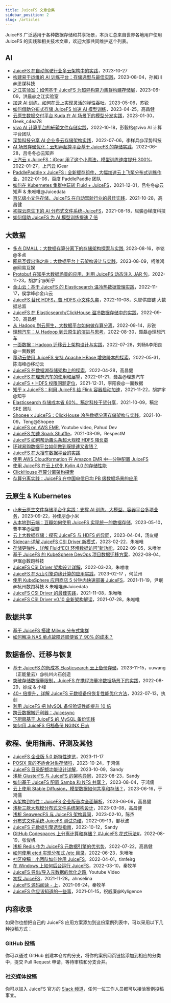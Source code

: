 ```yaml
---
title: JuiceFS 文章合集
sidebar_position: 2
slug: /articles
---
```


JuiceFS 广泛适用于各种数据存储和共享场景，本页汇总来自世界各地用户使用 JuiceFS 的实践和相关技术文章，欢迎大家共同维护这个列表。

## AI

- [JuiceFS 在自动驾驶行业多云架构中的实践](https://juicefs.com/zh-cn/blog/user-stories/data-storage-multi-cloud-autonomous-driving-juicefs)，2023-10-27
- [构建易于运维的 AI 训练平台：存储选型与最佳实践](https://juicefs.com/zh-cn/blog/user-stories/easy-operate-ai-training-platform-storage-selection)，2023-08-04，孙冀川@思谋科技
- [之江实验室：如何基于 JuiceFS 为超异构算力集群构建存储层](https://juicefs.com/zh-cn/blog/user-stories/high-performance-scale-out-heterogeneous-computing-power-cluster-storage)，2023-06-09，洪晨@之江实验室
- [加速 AI 训练，如何在云上实现灵活的弹性吞吐](https://juicefs.com/zh-cn/blog/solutions/accelerate-ai-training-flexible-elastic-throughput-cloud)，2023-05-06，苏锐
- [如何借助分布式存储 JuiceFS 加速 AI 模型训练](https://juicefs.com/zh-cn/blog/usage-tips/how-to-use-juicefs-to-speed-up-ai-model-training)，2023-04-25，高昌健
- [云原生数据交付平台 Kuda 在 AI 场景下的模型分发实践](https://xie.infoq.cn/article/7b41c7ab9e8bdf51e9910b8a9)，2023-01-30，Geek_c4ea78
- [vivo AI 计算平台的轩辕文件存储实践](https://www.infoq.cn/article/3oFSOWfYGsX5h7xzsIe6)，2022-10-18，彭毅格@vivo AI 计算平台团队
- [深势科技分享 AI 企业多云存储架构实践](https://juicefs.com/zh-cn/blog/user-stories/dptech-ai-storage-in-multi-cloud-practice)，2022-07-06，李样兵@深势科技
- [AI 场景存储优化：云知声超算平台基于 JuiceFS 的存储实践](https://juicefs.com/zh-cn/blog/user-stories/juicefs-support-ai-storage-at-unisound)，2022-06-28，吕冬冬@云知声
- [上汽云 x JuiceFS：iGear 用了这个小魔法，模型训练速度提升 300%](https://juicefs.com/zh-cn/blog/user-stories/performance-boost-3x-on-igear-platform)，2022-01-27，上汽云 iGear
- [PaddlePaddle x JuiceFS : 全新缓存组件，大幅加速云上飞桨分布式训练作业](https://juicefs.com/zh-cn/blog/solutions/juicefs-helps-paddlepaddle-boosting-performance)，2022-01-06，百度 PaddlePaddle 团队
- [如何在 Kubernetes 集群中玩转 Fluid + JuiceFS](https://juicefs.com/zh-cn/blog/solutions/fluid-with-juicefs)，2021-12-01，吕冬冬@云知声 & 朱唯唯@Juicedata
- [百亿级小文件存储，JuiceFS 在自动驾驶行业的最佳实践](https://juicefs.com/zh-cn/blog/user-stories/ten-billion-level-small-files-storage-juicefs-best-practice-in-the-autonomous-driving-industry)，2021-10-28，高昌健
- [初探云原生下的 AI 分布式文件系统-JuiceFS](https://mp.weixin.qq.com/s/AiI0lVgFwycmK9Rl-6KW4w)，2021-08-18，屈骏@梯度科技
- [如何借助 JuiceFS 为 AI 模型训练提速 7 倍](https://juicefs.com/blog/cn/posts/how-to-use-juicefs-to-speed-up-ai-model-training-by-7-times)

## 大数据

- [多点 DMALL：大数据存算分离下的存储架构探索与实践](https://juicefs.com/zh-cn/blog/user-stories/separation-of-storage--computing-building-cloud-native-big-data-platform), 2023-08-16，李铭@多点
- [网易互娱出海之旅：大数据平台上云架构设计与实践](https://juicefs.com/zh-cn/blog/user-stories/hadoop-compatible-storage-big-data-cloud-platform-s3)，2023-08-09，柯维鸿@网易互娱
- [Protobuf 在知乎大数据场景的应用，利用 JuiceFS 动态注入 JAR 包](https://zhuanlan.zhihu.com/p/586120009)，2022-11-23，胡梦宇@知乎
- [金山云：基于 JuiceFS 的 Elasticsearch 温冷热数据管理实践](https://juicefs.com/zh-cn/blog/user-stories/juicefs-elasticsearch-cold-heat-data-management)，2022-11-17，侯学峰@金山云
- [JuiceFS 替代 HDFS，苦 HDFS 小文件久矣](https://zhuanlan.zhihu.com/p/569586606)，2022-10-08，久耶供应链 大数据总监
- [JuiceFS 在 Elasticsearch/ClickHouse 温冷数据存储中的实践](https://juicefs.com/zh-cn/blog/solutions/juicefs-elasticsearch-clickhouse-hot-cold-data-storage)，2022-09-30，高昌健
- [从 Hadoop 到云原生，大数据平台如何做存算分离](https://juicefs.com/zh-cn/blog/solutions/hadoop-to-cloud-native-separation-of-compute-and-storage-for-big-data-platform)，2022-09-14，苏锐
- [理想汽车：从 Hadoop 到云原生的演进与思考](https://juicefs.com/zh-cn/blog/user-stories/li-auto-case-hadoop-cloud-native)，2022-08-30，聂磊@理想汽车
- [一面数据：Hadoop 迁移云上架构设计与实践](https://juicefs.com/zh-cn/blog/user-stories/yimiancase)，2022-07-28，刘畅&李阳良@一面数据
- [移动云使用 JuiceFS 支持 Apache HBase 增效降本的探索](https://juicefs.com/zh-cn/blog/user-stories/juicefs-support-hbase-at-chinamobile-cloud)，2022-05-31，陈海峰@移动云
- [JuiceFS 在数据湖存储架构上的探索](https://juicefs.com/zh-cn/blog/solutions/juicefs-exploration-on-data-lake-storage-architecture)，2022-04-28，高昌健
- [JuiceFS 在理想汽车的使用和展望](https://juicefs.com/zh-cn/blog/user-stories/li-auto-with-juicefs)，2022-01-21，聂磊@理想汽车
- [JuiceFS + HDFS 权限问题定位](https://mp.weixin.qq.com/s/9mIMPuljL-UxP9t7-3dKxw)，2021-12-31，李阳良@一面数据
- [知乎 x JuiceFS：利用 JuiceFS 给 Flink 容器启动加速](https://juicefs.com/zh-cn/blog/user-stories/zhihu-flink-with-juicefs)，2021-11-22，胡梦宇@知乎
- [Elasticsearch 存储成本省 60%，稿定科技干货分享](https://juicefs.com/zh-cn/blog/user-stories/gaoding-with-juicefs)，2021-10-09，稿定 SRE 团队
- [Shopee x JuiceFS：ClickHouse 冷热数据分离存储架构与实践](https://juicefs.com/zh-cn/blog/user-stories/shopee-clickhouse-with-juicefs)，2021-10-09，Teng@Shopee
- [JuiceFS on AWS EMR](https://www.youtube.com/watch?v=PFNOcqiW4-M&t=3s), Youtube video, Pahud Dev
- [JuiceFS 加速 Spark Shuffle](https://mp.weixin.qq.com/s/JGa2eYqM8db_OMU7SzZw8A)，2021-03-09，RespectM
- [JuiceFS 如何帮助趣头条超大规模 HDFS 降负载](https://juicefs.com/blog/cn/posts/qutoutiao-big-data-platform-user-case)
- [环球易购数据平台如何做到既提速又省钱？](https://juicefs.com/blog/cn/posts/globalegrow-big-data-platform-user-case)
- [JuiceFS 在大搜车数据平台的实践](https://juicefs.com/blog/cn/posts/juicefs-practice-in-souche)
- [使用 AWS Cloudformation 在 Amazon EMR 中一分钟配置 JuiceFS](https://aws.amazon.com/cn/blogs/china/use-aws-cloudformation-to-configure-juicefs-in-amazon-emr-in-one-minute)
- [使用 JuiceFS 在云上优化 Kylin 4.0 的存储性能](https://juicefs.com/blog/cn/posts/optimize-kylin-on-juicefs)
- [ClickHouse 存算分离架构探索](https://juicefs.com/blog/cn/posts/clickhouse-disaggregated-storage-and-compute-practice)
- [存算分离实践：JuiceFS 在中国电信日均 PB 级数据场景的应用](https://juicefs.com/zh-cn/blog/user-stories/applicatio-of-juicefs-in-china-telecoms-daily-average-pb-data-scenario)

## 云原生 & Kubernetes

- [小米云原生文件存储平台化实践：支撑 AI 训练、大模型、容器平台多项业务](https://juicefs.com/zh-cn/blog/user-stories/cloud-native-file-storage-platform-as-ai-training-large-models-container-platforms)，2023-09-22，孙佳朋@小米
- [从本地到云端：豆瓣如何使用 JuiceFS 实现统一的数据存储](https://juicefs.com/zh-cn/blog/user-stories/scalable-computing-unified-data-storage-ops-cloud-spark-k8s-juicefs)，2023-05-10，曹丰宇@豆瓣
- [云上大数据存储：探究 JuiceFS 与 HDFS 的异同](https://juicefs.com/zh-cn/blog/engineering/similarities-and-differences-between-hdfs-and-juicefs-structures)，2023-04-04，汤友棚
- [Sidecar-详解 JuiceFS CSI Driver 新模式](https://juicefs.com/zh-cn/blog/usage-tips/explain-in-detail-juicefs-csi-driver-sidecar)，2023-02-22，朱唯唯
- [存储更弹性，详解 Fluid“ECI 环境数据访问”新功能](https://juicefs.com/zh-cn/blog/solutions/fluid-eci-juicefs)，2022-09-05，朱唯唯
- [基于 JuiceFS 的 KubeSphere DevOps 项目数据迁移方案](https://mp.weixin.qq.com/s/RgUHRUrL0u-J9nVqwOfS8Q)，2022-08-04，尹珉@数跑科技
- [JuiceFS CSI Driver 架构设计详解](https://juicefs.com/zh-cn/blog/engineering/juicefs-csi-driver-arch-design)，2022-03-23，朱唯唯
- [JuiceFS 在火山引擎边缘计算的应用实践](https://juicefs.com/zh-cn/blog/user-stories/how-juicefs-accelerates-edge-rendering-performance-in-volcengine)，2023-02-17
，何兰州
- [使用 KubeSphere 应用商店 5 分钟内快速部署 JuiceFS](https://juicefs.com/zh-cn/blog/solutions/kubesphere-with-juicefs)，2021-11-19，尹珉@杭州数跑科技 & 朱唯唯@Juicedata
- [JuiceFS CSI Driver 的最佳实践](https://juicefs.com/zh-cn/blog/engineering/csi-driver-best-practices)，2021-11-08，朱唯唯
- [JuiceFS CSI Driver v0.10 全新架构解读](https://juicefs.com/zh-cn/blog/engineering/juicefs-csi-driver-v010)，2021-07-28，朱唯唯

## 数据共享

- [基于 JuiceFS 搭建 Milvus 分布式集群](https://juicefs.com/blog/cn/posts/build-milvus-distributed-cluster-based-on-juicefs)
- [如何解决 NAS 单点故障还顺便省了 90% 的成本？](https://juicefs.com/blog/cn/posts/modao-replace-nas-with-juicefs)

## 数据备份、迁移与恢复

- [基于 JuiceFS 的低成本 Elasticsearch 云上备份存储](https://juicefs.com/zh-cn/blog/user-stories/low-cost-elasticsearch-cloud-backup-storage-juicefs)，2023-11-15，uuwang（正能量云）@杭州火石创造
- [突破存储数据量限制，JuiceFS 在携程海量冷数据场景下的实践](https://juicefs.com/zh-cn/blog/user-stories/xiecheng-case)，2022-08-29，妙成 & 小峰
- [40+ 倍提升，详解 JuiceFS 元数据备份恢复性能优化方法](https://juicefs.com/zh-cn/blog/engineering/juicefs-load-and-dump-optimization)，2022-07-13，执剑
- [利用 JuiceFS 把 MySQL 备份验证性能提升 10 倍](https://juicefs.com/blog/cn/posts/optimize-xtrabackup-prepare-by-oplog)
- [跨云数据搬迁利器：Juicesync](https://juicefs.com/blog/cn/posts/juicesync)
- [下厨房基于 JuiceFS 的 MySQL 备份实践](https://juicefs.com/blog/cn/posts/xiachufang-mysql-backup-practice-on-juicefs)
- [如何用 JuiceFS 归档备份 NGINX 日志](https://juicefs.com/blog/cn/posts/backup-nginx-logs-on-juicefs)

## 教程、使用指南、评测及其他

- [JuiceFS 企业版 5.0 新特性速览](https://juicefs.com/zh-cn/blog/release-notes/juicefs-enterprise-edition-v5)，2023-11-17
- [POSIX 真的不适合对象存储吗](https://juicefs.com/zh-cn/blog/engineering/posix-object-store-suitable-file-system)，2023-10-24，于鸿儒
- [JuiceFS 目录配额功能设计详解](https://juicefs.com/zh-cn/blog/engineering/design-juicefs-directory-quotas)，2023-10-09，Sandy
- [浅析 GlusterFS 与 JuiceFS 的架构异同](https://juicefs.com/zh-cn/blog/engineering/similarities-and-differences-between-glusterfs-and-juicefs-structures)，2023-08-23，Sandy
- [如何基于 JuiceFS 配置 Samba 和 NFS 共享？](https://juicefs.com/zh-cn/blog/usage-tips/configure-samba-and-nfs-shares-based-juicefs)，2023-08-04，于鸿儒
- [云上使用 Stable Diffusion，模型数据如何共享和存储？](https://juicefs.com/zh-cn/blog/usage-tips/share-store-model-data-stable-diffusion-cloud)，2023-06-16，于鸿儒
- [从架构到特性：JuiceFS 企业版首次全面解析](https://juicefs.com/zh-cn/blog/solutions/juicefs-enterprise-edition-features-vs-community-edition)，2023-06-06，高昌健
- [浅析三款大规模分布式文件系统架构设计](https://juicefs.com/zh-cn/blog/engineering/large-scale-distributed-filesystem-comparison)，2023-03-08，高昌健
- [浅析 SeaweedFS 与 JuiceFS 架构异同](https://juicefs.com/zh-cn/blog/engineering/similarities-and-differences-between-seaweedfs-and-juicefs-structures)，2023-02-10，陈杰
- [分布式文件系统 JuiceFS 测试总结](https://mp.weixin.qq.com/s/XFWQASQFt5FISip-mrYG4Q)，2022-09-13，邹秋波
- [JuiceFS 元数据引擎选型指南](https://juicefs.com/zh-cn/blog/usage-tips/juicefs-metadata-engine-selection-guide)，2022-10-12，Sandy
- [GitHub Codespaces 上分离计算和存储？ #JuiceFS 花式玩法#](https://mp.weixin.qq.com/s/geoYkruj6lkXOns7bib-qA)，2022-08-19，张俊帆
- [浅析 Redis 作为 JuiceFS 元数据引擎的优劣势](https://juicefs.com/zh-cn/blog/usage-tips/introduce-redis-as-juicefs-metadata-engine)，2022-07-22，高昌健
- [如何使用 etcd 实现分布式 /etc 目录](https://juicefs.com/zh-cn/blog/usage-tips/make-distributed-etc-directory-with-etcd-and-juicefs)，2022-06-23，朱唯唯
- [社区投稿｜小团队如何妙用 JuiceFS](https://mp.weixin.qq.com/s/AAw1I6f36h1pZjLELtQCow)，2022-04-01，timfeirg
- [在 Windows 上如何后台运行 JuiceFS](https://mp.weixin.qq.com/s/nMqCuit4zRoNCK4m-b0hxA)，2022-03-10，秦牧羊
- [JuiceFS 导出/导入元数据的优化之路](https://www.youtube.com/watch?v=MDMitDtLly4), Youtube Video
- [初探 JuiceFS](https://mp.weixin.qq.com/s/jTBAcmUiBMBvTutdOUHpcA)，2021-11-28，ahnselina
- [JuiceFS 源码阅读 - 上](https://mp.weixin.qq.com/s/mdqFJLpaJ249rUUEnRiP3Q)，2021-06-24，秦牧羊
- [JuiceFS 你应该知道的一些事](https://mp.weixin.qq.com/s/6ylBmUXy_3aQggznl65nHg)，2021-01-15，祝威廉@Kyligence

## 内容收录

如果你也想把自己的 JuiceFS 应用方案添加到这份案例列表中，可以采用以下几种投稿方式：

### GitHub 投稿

你可以通过 GitHub 创建本仓库的分支，将你的案例网页链接添加到相应的分类中，提交 Pull Request 申请，等待审核和分支合并。

### 社交媒体投稿

你可以加入 JuiceFS 官方的 [Slack 频道](https://go.juicefs.com/slack)，任何一位工作人员都可以接洽案例投稿事宜。
